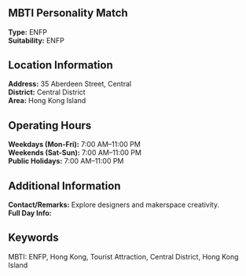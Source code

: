 # 

## MBTI Personality Match
**Type:** ENFP  
**Suitability:** ENFP

## Location Information
**Address:** 35 Aberdeen Street, Central  
**District:** Central District  
**Area:** Hong Kong Island

## Operating Hours
**Weekdays (Mon-Fri):** 7:00 AM–11:00 PM  
**Weekends (Sat-Sun):** 7:00 AM–11:00 PM  
**Public Holidays:** 7:00 AM–11:00 PM

## Additional Information
**Contact/Remarks:** Explore designers and makerspace creativity.  
**Full Day Info:** 

## Keywords
MBTI: ENFP, Hong Kong, Tourist Attraction, Central District, Hong Kong Island
